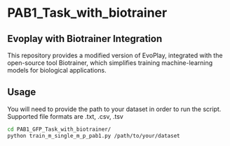 # PAB1_Task_with_biotrainer

## Evoplay with Biotrainer Integration

This repository provides a modified version of EvoPlay, integrated with the open-source tool Biotrainer, which simplifies training machine-learning models for biological applications. 

## Usage

You will need to provide the path to your dataset in order to run the script. Supported file formats are .txt, .csv, .tsv

```bash
cd PAB1_GFP_Task_with_biotrainer/
python train_m_single_m_p_pab1.py /path/to/your/dataset
```


